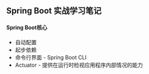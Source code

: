 ## Spring Boot 实战学习笔记

#### Spring Boot核心

+ 自动配置
+ 起步依赖
+ 命令行界面 - Spring Boot CLI
+ Actuator - 提供在运行时检视应用程序内部情况的能力